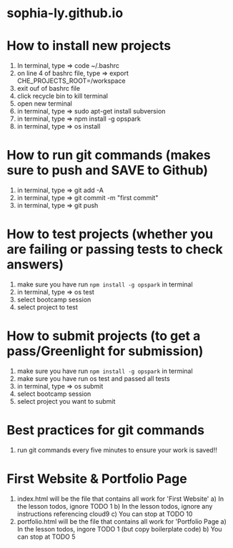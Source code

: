 # sophia-ly.github.io

# How to install new projects 
1) In terminal, type => code ~/.bashrc
2) on line 4 of bashrc file, type => export CHE_PROJECTS_ROOT=/workspace
3) exit ouf of bashrc file
4) click recycle bin to kill terminal 
5) open new terminal
6) in terminal, type => sudo apt-get install subversion
7) in terminal, type => npm install -g opspark
8) in terminal, type => os install

# How to run git commands (makes sure to push and SAVE to Github)
1) in terminal, type => git add -A
2) in terminal, type => git commit -m "first commit"
3) in terminal, type => git push

# How to test projects (whether you are failing or passing tests to check answers)
1) make sure you have run `npm install -g opspark` in terminal
2) in terminal, type => os test
3) select bootcamp session
4) select project to test

# How to submit projects (to get a pass/Greenlight for submission)
1) make sure you have run `npm install -g opspark` in terminal
2) make sure you have run os test and passed all tests
3) in terminal, type => os submit
4) select bootcamp session
5) select project you want to submit

# Best practices for git commands
1) run git commands every five minutes to ensure your work is saved!! 

# First Website & Portfolio Page
1) index.html will be the file that contains all work for 'First Website'
   a) In the lesson todos, ignore TODO 1
   b) In the lesson todos, ignore any instructions referencing cloud9
   c) You can stop at TODO 10
2) portfolio.html will be the file that contains all work for 'Portfolio Page
   a) In the lesson todos, ingore TODO 1 (but copy boilerplate code)
   b) You can stop at TODO 5
